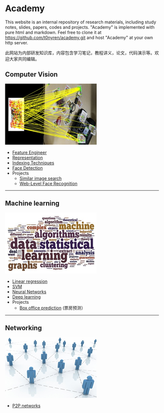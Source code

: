 Academy
=======


This website is an internal repository of research materials, including study notes, slides, papers, codes and projects.
"Academy" is implemented with pure html and markdown. Feel free to clone it at https://github.com/t0nyren/academy.git and host "Academy" at your own http server.

此网站为内部研发知识库，内容包含学习笔记，教程讲义，论文，代码演示等。欢迎大家共同编辑。




Computer Vision
----------
![](images/cv-300x200.jpg)
  
* [Feature Engineer](cv/features.md)
* [Representation](cv/representation.md)
* [Indexing Techniques](cv/indexing.md)
* [Face Detection](cv/face.md)
* Projects
   * [Similar image search](project/sise.md)
   * [Web-Level Face Recognition](project/welfare.md)
   
----------

Machine learning
-----------------
![](images/ml-300x200.jpg)

* [Linear regression](ml/regression.md)
* [SVM](ml/svm.md)
* [Neural Networks](ml/nnet.md)
* [Deep learning](ml/deeplearning.md)
* Projects
    * [Box office prediction](project/boxoffice.md) (票房预测）

----------




Networking
----------
![](images/nw-300x200.jpg)

* [P2P networks](networking/p2p.md)
